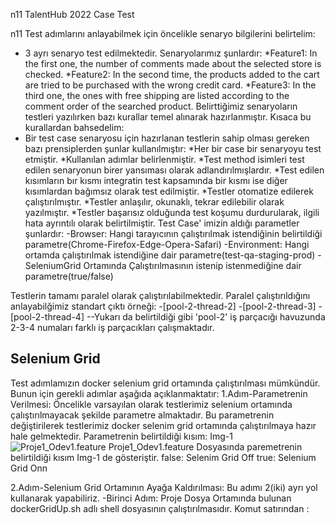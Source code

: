 n11 TalentHub 2022 Case Test 

n11 Test adımlarını anlayabilmek için öncelikle senaryo bilgilerini belirtelim:
  - 3 ayrı senaryo test edilmektedir. Senaryolarımız şunlardır:
    *Feature1: In the first one, the number of comments made about the selected store is checked.
    *Feature2: In the second time, the products added to the cart are tried to be purchased with the wrong credit card.
    *Feature3: In the third one, the ones with free shipping are listed according to the comment order of the searched product.
Belirttiğimiz senaryoların testleri yazılırken bazı kurallar temel alınarak hazırlanmıştır. Kısaca bu kurallardan bahsedelim:
  - Bir test case senaryosu için hazırlanan testlerin sahip olması gereken bazı prensiplerden şunlar kullanılmıştır:
    *Her bir case bir senaryoyu test etmiştir.
    *Kullanılan adımlar belirlenmiştir.
    *Test method isimleri test edilen senaryonun birer yansıması olarak adlandırılmışlardır.
    *Test edilen kısımların bır kısmı integratin test kapsamında bir kısmı ise diğer kısımlardan bağımsız olarak test edilmiştir.
    *Testler otomatize edilerek çalıştırılmıştır.
    *Testler anlaşılır, okunaklı, tekrar edilebilir olarak yazılmıştır.
    *Testler başarısız olduğunda test koşumu durdurularak, ilgili hata ayrıntılı olarak belirtilmiştir.
Test Case' imizin aldığı parametler şunlardır:
  -Browser: Hangi tarayıcının çalıştırılmak istendiğinin belirtildiği parametre(Chrome-Firefox-Edge-Opera-Safari)
  -Environment: Hangi ortamda çalıştırılmak istendiğine dair parametre(test-qa-staging-prod)
  -SeleniumGrid Ortamında Çalıştırılmasının istenip istenmediğine dair parametre(true/false)
  
Testlerin tamamı paralel olarak çalıştırılabilmektedir. Paralel çalıştırıldığını anlayabilğimiz standart çıktı örneği:
  -[pool-2-thread-2]
  -[pool-2-thread-3]
  -[pool-2-thread-4]
  --Yukarı da belirtildiği gibi 'pool-2' iş parçacığı havuzunda 2-3-4 numaları farklı iş parçacıkları çalışmaktadır.
  
  Selenium Grid
  -------------
  Test adımlamızın docker selenium grid ortamında çalıştırılması mümkündür. Bunun için gerekli adımlar aşağıda açıklanmaktatır:
  1.Adım-Parametrenin Verilmesi:
  Öncelikle varsayılan olarak testlerimiz selenium ortamında çalıştırılmayacak şekilde parametre almaktadır. Bu parametrenin değiştirilerek testlerimiz docker selenim grid ortamında çalıştırılmaya hazır hale gelmektedir.
  Parametrenin belirtildiği kısım: 
  Img-1
  ![Proje1_Odev1.feature](https://user-images.githubusercontent.com/76232388/150688449-d1a8b403-b907-452a-bf45-afb0acb4cae1.png)
    Proje1_Odev1.feature Dosyasında paremetrenin belirtildiği kısım Img-1 de gösteriştir.
    false: Selenim Grid Off
    true:  Selenium Grid Onn
    
  2.Adım-Selenium Grid Ortamının Ayağa Kaldırılması:
  Bu adımı 2(iki) ayrı yol kullanarak yapabiliriz.
  -Birinci Adım: Proje Dosya Ortamında bulunan dockerGridUp.sh adlı shell dosyasının çalıştırılmasıdır. 
    Komut satırından : 
    
    
